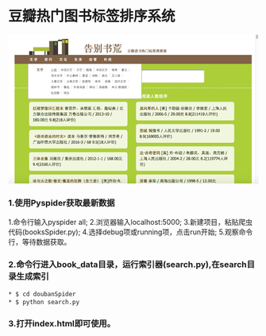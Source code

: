 # 豆瓣热门图书标签排序系统
![](index.png)

### 1.使用Pyspider获取最新数据

1.命令行输入pyspider all;
2.浏览器输入localhost:5000;
3.新建项目，粘贴爬虫代码(booksSpider.py);
4.选择debug项或running项，点击run开始;
5.观察命令行，等待数据获取。

### 2.命令行进入book_data目录，运行索引器(search.py),在search目录生成索引

	* $ cd doubanSpider
	* $ python search.py

### 3.打开index.html即可使用。

